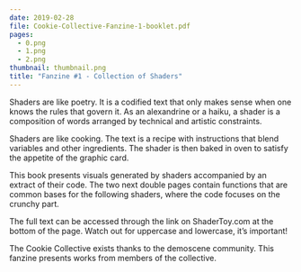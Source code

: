 ```yaml
---
date: 2019-02-28
file: Cookie-Collective-Fanzine-1-booklet.pdf
pages:
  - 0.png
  - 1.png
  - 2.png
thumbnail: thumbnail.png
title: "Fanzine #1 - Collection of Shaders"
---
```


Shaders are like poetry.
It is a codified text that only makes sense when one knows the rules that govern it. As an alexandrine or a haiku, a shader is a composition of words arranged by technical and artistic constraints.

Shaders are like cooking.
The text is a recipe with instructions that blend variables and other ingredients. The shader is then baked in oven to satisfy the appetite of the graphic card.

This book presents visuals generated by shaders accompanied by an extract of their code. The two next double pages contain functions that are common bases for the following shaders, where the code focuses on the crunchy part.

The full text can be accessed through the link on ShaderToy.com at the bottom of the page. Watch out for uppercase and lowercase, it’s important!

The Cookie Collective exists thanks to the demoscene community. This fanzine presents works from members of the collective.
